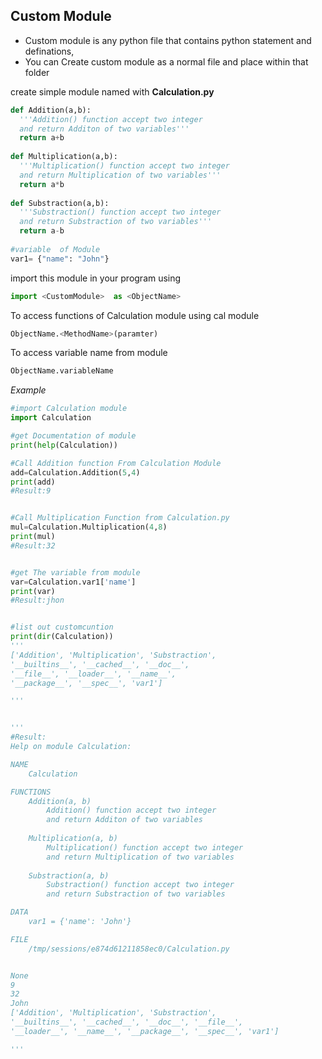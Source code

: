 ## Custom Module

- Custom module is any python file that contains python statement and definations,
- You can Create custom module as a normal file and place within that folder

create simple module named with **Calculation.py**
```python
def Addition(a,b):
  '''Addition() function accept two integer 
  and return Additon of two variables'''
  return a+b
  
def Multiplication(a,b):
  '''Multiplication() function accept two integer 
  and return Multiplication of two variables'''
  return a*b
  
def Substraction(a,b):
  '''Substraction() function accept two integer 
  and return Substraction of two variables'''
  return a-b
  
#variable  of Module
var1= {"name": "John"}
```


import this module in your program using
```python
import <CustomModule>  as <ObjectName>
```

To access functions of Calculation module using cal module
```python
ObjectName.<MethodName>(paramter)
```

To access variable name from module
```python
ObjectName.variableName
```

*Example*
```python
#import Calculation module
import Calculation

#get Documentation of module
print(help(Calculation))

#Call Addition function From Calculation Module
add=Calculation.Addition(5,4)
print(add)
#Result:9


#Call Multiplication Function from Calculation.py
mul=Calculation.Multiplication(4,8)
print(mul)
#Result:32


#get The variable from module
var=Calculation.var1['name']
print(var)
#Result:jhon


#list out customcuntion 
print(dir(Calculation))
'''
['Addition', 'Multiplication', 'Substraction', 
'__builtins__', '__cached__', '__doc__',
'__file__', '__loader__', '__name__', 
'__package__', '__spec__', 'var1']

'''


'''
#Result:
Help on module Calculation:

NAME
    Calculation

FUNCTIONS
    Addition(a, b)
        Addition() function accept two integer 
        and return Additon of two variables
    
    Multiplication(a, b)
        Multiplication() function accept two integer
        and return Multiplication of two variables
    
    Substraction(a, b)
        Substraction() function accept two integer 
        and return Substraction of two variables

DATA
    var1 = {'name': 'John'}

FILE
    /tmp/sessions/e874d61211858ec0/Calculation.py


None
9
32
John
['Addition', 'Multiplication', 'Substraction',
'__builtins__', '__cached__', '__doc__', '__file__',
'__loader__', '__name__', '__package__', '__spec__', 'var1']

'''
```
